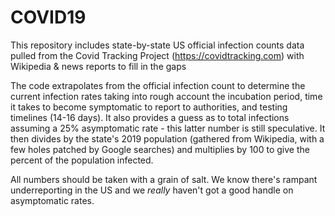 # COVID19

This repository includes state-by-state US official infection counts data pulled from the Covid Tracking Project (https://covidtracking.com) with Wikipedia & news reports to fill in the gaps

The code extrapolates from the official infection count to determine the current infection rates taking into rough account the incubation period, time it takes to become symptomatic to report to authorities, and testing timelines (14-16 days).
It also provides a guess as to total infections assuming a 25% asymptomatic rate - this latter number is still speculative.
It then divides by the state's 2019 population (gathered from Wikipedia, with a few holes patched by Google searches) and multiplies by 100 to give the percent of the population infected.

All numbers should be taken with a grain of salt.  We know there's rampant underreporting in the US and we *really* haven't got a good handle on asymptomatic rates.